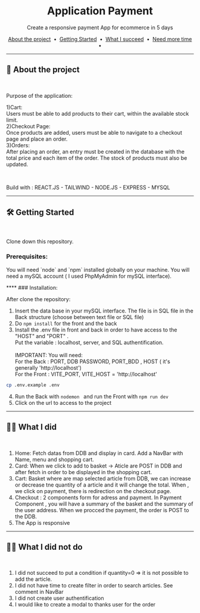 <div align="center">
  
# Application Payment 

Create a responsive payment App for ecommerce in 5 days

<p>
  <a href="#about">About the project</a> &nbsp;&bull;&nbsp;
  <a href="#getting_started">Getting Started</a> &nbsp;&bull;&nbsp;
  <a href="#done">What I succeed</a> &nbsp;&bull;&nbsp;
  <a href="#more">Need more time</a> &nbsp;&bull;&nbsp;
</p>

</div>

---
<!-- ABOUT THE PROJECT -->
<div id="about">

## 📖 About the project
<br>
<p>
Purpose of the application:

1)Cart: <br>
Users must be able to add products to their cart, within the available stock limit.<br>
2)Checkout Page: <br>
Once products are added, users must be able to navigate to a checkout page and place an order.<br>
3)Orders: <br>
After placing an order, an entry must be created in the database with the total price and each item of the order. The stock of products must also be updated.<br>
</p>
<br>

Build with : REACT.JS - TAILWIND - NODE.JS - EXPRESS - MYSQL
</div>

****
<!-- GETTING STARTED -->
<div id="getting_started">

## 🛠 Getting Started
<br>
<p>
Clone down this repository.</p>

<div id="prerequisites">

### Prerequisites:
<p>
You will need `node` and `npm` installed globally on your machine.
You will need a mySQL account ( I used PhpMyAdmin for mySQL interface).</p>
</div>

<div id="installation">
****
### Installation:

After clone the repository:
1) Insert the data base in your mySQL interface. The file is in SQL file in the Back structure (choose between text file or SQL file)
2) Do `npm install` for the front and the back
3) Install the .env file in front and back in order to have access to the "HOST" and "PORT" . <br>
Put the variable : localhost, server, and SQL authentification.<br><br>
IMPORTANT: You will need:<br>
For the Back : PORT, DDB PASSWORD, PORT_BDD , HOST ( it's generally 'http://localhost')<br>
For the Front : VITE_PORT, VITE_HOST = 'http://localhost'<br>
```sh
cp .env.example .env
```
4) Run the Back with `nodemon ` and run the Front with ` npm run dev `
5) Click on the url to access to the project
</div>

****
<!-- DONE -->
<div id="done">

## 👩‍💻 What I did
<br>

1) Home: Fetch datas from DDB and display in card. Add a NavBar with Name, menu and shopping cart.
2) Card: When we click to add to basket -> Aticle are POST in DDB and after fetch in order to be displayed in the shopping cart.
3) Cart: Basket where are map selected article from DDB, we can increase or decrease tne quantity of a article and it will change the total. When , we click on payment, there is redirection on the checkout page.
4) Checkout : 2 components form for adress and payment. In Payment Component , you will have a summary of the basket and the summary of the user address.  When we procced the payment, the order is POST to the DDB.
5) The App is responsive
</div>

----
<!-- MORE -->
<div id="more">

## 👩‍💻 What I did not do
<br>

1) I did not succeed to  put a condition if quantity=0 => it is not possible to add the article.
2) I did not have time to create filter in order to search articles. See comment in NavBar
3) I did not create user authentification
4) I would like to create a modal to thanks user for the order
</div>
